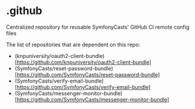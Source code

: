 # .github

Centralized repository for reusable SymfonyCasts' GitHub CI remote config files

The list of repositories that are dependent on this repo:

- (knpuniversity/oauth2-client-bundle)[https://github.com/knpuniversity/oauth2-client-bundle]
- (SymfonyCasts/reset-password-bundle)[https://github.com/SymfonyCasts/reset-password-bundle]
- (SymfonyCasts/verify-email-bundle)[https://github.com/SymfonyCasts/verify-email-bundle]
- (SymfonyCasts/messenger-monitor-bundle)[https://github.com/SymfonyCasts/messenger-monitor-bundle]

